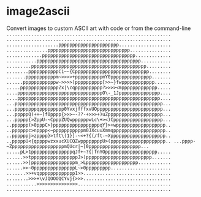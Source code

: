 # image2ascii
Convert images to custom ASCII art with code or from the command-line
``
............................................................
............................................................
...................pppppppppppppppppppppp...................
...............pppppppppppppppppppppppppppppp...............
.............pppppppppppppppppppppppppppppppppp.............
...........pppppppppppppppppppppppppppppppppppppp...........
.........pppppppppppppppppppppppppppppppppppppppppp.........
........pppppppppppC1~~{Cppppppppppppppppppppppppppp........
.......pppppppppppm~>>>>+ppppppppppmY0ppppppppppppppp.......
......ppppppppppppw->>>>)pppppppppp[>>~}fwpppppppppppp......
.....ppppppppppppppZx|\cqpppppppppp?>>>><mppppppppppppp.....
....pppppppppppppppppppppppppppppppO\-_1Jppppppppppppppp....
....pppppppppppppppppppppppppppppppppppppppppppppppppppp....
...pppppppppppppppppppppppppppppppppppppppppppppppppppppp...
...ppppppppqppppppppp0YvxjfffxvUOpppppppppppppppppppppppp...
...pppppQ)++~]f0pppp{>>>~-??-+>>>+)uZpppppppppppppppppppp...
...ppppp{>ZppU-~CpppZUQwppppppwLc\+><)Cpppppppppppppppppp...
..pppppp(>0pppC>}pppppppppppppppppqY}>+wpppppppppppppppppp..
..ppppppc>npppp<~pppppppppppm0JXcuuXmmqppppppppppppppppppp..
..ppppppj>zpppp}>tft\(1}]-~<+?{(/ft-~Xpppppppppppppppppppp..
..pppppU<{qppppwzxxucXUCQZwppppppppU>(pppppppppppppppppppp..
...pppp-~ZpppppppppppppppppppmQUcr|~[0ppppppppppppppppppp...
.....pL>1pppppppppppppppqJf+~?{|fnYOppppppppppppppppppp.....
......>>tpppppppppppppppppJ>)pppppppppppppppppppppppp.......
......>>|ppppppppppppppppm_>Lppppppppppppppppppp............
......>>~0pppppppppppppppL~>0ppppppppp......................
.......>>+vqppppppppppppp1>>................................
........>>>+\vJQOOOQCYvj{>>>................................
...........>>>>>>>>>>>>>>>..................................
............................................................
``
